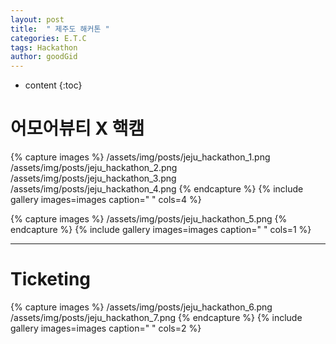```yaml
---
layout: post
title:  " 제주도 해커톤 "
categories: E.T.C
tags: Hackathon
author: goodGid
---
```

* content
{:toc}


# 어모어뷰티 X 핵캠

{% capture images %}
	/assets/img/posts/jeju_hackathon_1.png
	/assets/img/posts/jeju_hackathon_2.png
	/assets/img/posts/jeju_hackathon_3.png
	/assets/img/posts/jeju_hackathon_4.png
{% endcapture %}
{% include gallery images=images caption=" " cols=4 %}

{% capture images %}
	/assets/img/posts/jeju_hackathon_5.png
{% endcapture %}
{% include gallery images=images caption=" " cols=1 %}


---

# Ticketing

{% capture images %}
	/assets/img/posts/jeju_hackathon_6.png
	/assets/img/posts/jeju_hackathon_7.png
{% endcapture %}
{% include gallery images=images caption=" " cols=2 %}